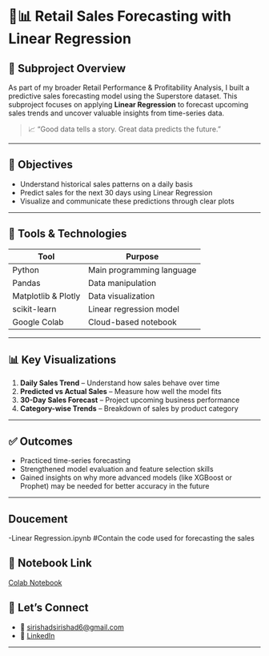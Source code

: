 # 🔮📊 Retail Sales Forecasting with Linear Regression

## 📌 Subproject Overview

As part of my broader Retail Performance & Profitability Analysis, I built a predictive sales forecasting model using the Superstore dataset. This subproject focuses on applying **Linear Regression** to forecast upcoming sales trends and uncover valuable insights from time-series data.

> 📈 “Good data tells a story. Great data predicts the future.”

---

## 🧠 Objectives

- Understand historical sales patterns on a daily basis
- Predict sales for the next 30 days using Linear Regression
- Visualize and communicate these predictions through clear plots

---

## 🧰 Tools & Technologies

| Tool         | Purpose                   |
|--------------|---------------------------|
| Python       | Main programming language |
| Pandas       | Data manipulation         |
| Matplotlib & Plotly | Data visualization    |
| scikit-learn | Linear regression model   |
| Google Colab | Cloud-based notebook      |

---

## 📊 Key Visualizations

1. **Daily Sales Trend** – Understand how sales behave over time  
2. **Predicted vs Actual Sales** – Measure how well the model fits  
3. **30-Day Sales Forecast** – Project upcoming business performance  
4. **Category-wise Trends** – Breakdown of sales by product category

---

## ✅ Outcomes

- Practiced time-series forecasting
- Strengthened model evaluation and feature selection skills
- Gained insights on why more advanced models (like XGBoost or Prophet) may be needed for better accuracy in the future
---

## Doucement

-Linear Regression.ipynb      #Contain the code used for forecasting the sales

## 🔗 Notebook Link
[Colab Notebook](https://colab.research.google.com/drive/1An1bfSrD45kBsuZTj6buj_tVcXdKAxlW?authuser=0#scrollTo=FtryF9R5ugln)

## 🙌 Let’s Connect

- 📧 sirishadsirishad6@gmail.com  
- 🔗 [LinkedIn](https://www.linkedin.com/in/sirisha-d-064b69278/)

---



